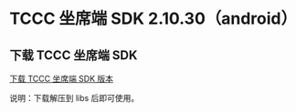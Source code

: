 # TCCC 坐席端 SDK 2.10.30（android）

## 下载 TCCC 坐席端 SDK

[下载 TCCC 坐席端 SDK 版本](https://tccc.qcloud.com/assets/doc/Agent/CppSDKRelease/TCCCSDK_android_aar_last.zip)

说明：下载解压到 libs 后即可使用。